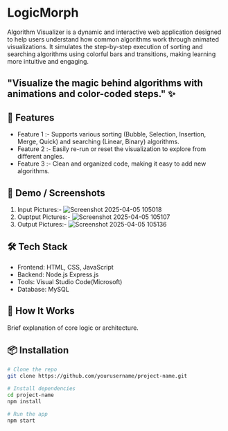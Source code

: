 # LogicMorph

Algorithm Visualizer is a dynamic and interactive web application designed to help users understand how common algorithms work through animated visualizations. 
It simulates the step-by-step execution of sorting and searching algorithms using colorful bars and transitions, making learning more intuitive and engaging.
## "Visualize the magic behind algorithms with animations and color-coded steps." ✨

## 🚀 Features

- Feature 1 :- Supports various sorting (Bubble, Selection, Insertion, Merge, Quick) and searching (Linear, Binary) algorithms.
- Feature 2 :- Easily re-run or reset the visualization to explore from different angles.
- Feature 3 :- Clean and organized code, making it easy to add new algorithms.

## 📸 Demo / Screenshots

1. Input Pictures:-  ![Screenshot 2025-04-05 105018](https://github.com/user-attachments/assets/f709310a-2756-4723-a75c-dd35b3243868)
2. Ouptput Pictures:- ![Screenshot 2025-04-05 105107](https://github.com/user-attachments/assets/b1c01630-42e9-4de2-b743-ff8fab9e4d3a)
3. Output Pictures:- ![Screenshot 2025-04-05 105136](https://github.com/user-attachments/assets/c2d40056-b47b-4be3-9995-2b85a0314647)

## 🛠️ Tech Stack

- Frontend: HTML, CSS, JavaScript
- Backend: Node.js Express.js
- Tools: Visual Studio Code(Microsoft)
- Database: MySQL

## 🧠 How It Works

Brief explanation of core logic or architecture.

## 📦 Installation

```bash
# Clone the repo
git clone https://github.com/yourusername/project-name.git

# Install dependencies
cd project-name
npm install

# Run the app
npm start


